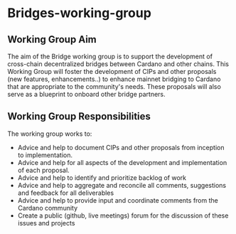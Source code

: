 # Bridges-working-group

## Working Group Aim

The aim of the Bridge working group is to support the development of cross-chain decentralized bridges between Cardano and other chains. This Working Group will foster the development of CIPs and other proposals (new features, enhancements..) to enhance mainnet bridging to Cardano that are appropriate to the community's needs. These proposals will also serve as a blueprint to onboard other bridge partners.

## Working Group Responsibilities

The working group works to:
* Advice and help to document CIPs and other proposals from inception to implementation.
* Advice and help for all aspects of the development and implementation of each proposal.
* Advice and help to identify and prioritize backlog of work
* Advice and help to aggregate and reconcile all comments, suggestions and feedback for all deliverables
* Advice and help to provide input and coordinate comments from the Cardano community
* Create a public (github, live meetings) forum for the discussion of these issues and projects
